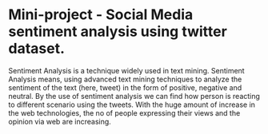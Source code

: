 # Mini-project - Social Media sentiment analysis using twitter dataset.
Sentiment Analysis is a technique widely used in text mining.
Sentiment Analysis means, using advanced text mining techniques to analyze the sentiment of the text (here, tweet) in the form of positive, negative and neutral.
By the use of sentiment analysis we can find how person is reacting to different scenario using the tweets.
With the huge amount of increase in the web technologies, the no of people expressing their views and the opinion via web are increasing.
